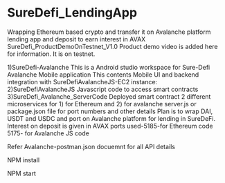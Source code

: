 # SureDefi_LendingApp
Wrapping Ethereum based crypto and transfer it on Avalanche platform lending app and deposit to earn interest in AVAX
SureDefi_ProductDemoOnTestnet_V1.0
Product demo video is added here for information. It is on testnet.

1)SureDefi-Avalanche 
This is a Android studio workspace for Sure-Defi Avalanche Mobile application
This contents Mobile UI and backend integration with SureDefiAvalancheJS-EC2 instance:
2)SureDefiAvalancheJS
Javascript code to access smart contracts
3)SureDefi_Avalanche_ServerCode
Deployed smart contract 2 different microservices for 1) for Ethereum and 2) for avalanche server.js or package.json file for port numbers and other details
Plan is to wrap DAI, USDT and USDC and port on Avalanche platform for lending in SureDeFi. Interest on deposit is given in AVAX
ports used-5185-for Ethereum code 5175- for Avalanche JS code

Refer Avalanche-postman.json docuemnt for all API details

NPM install

NPM start
